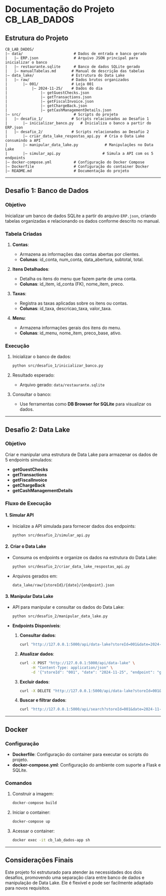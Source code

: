 # Documentação do Projeto CB_LAB_DADOS

## Estrutura do Projeto

```
CB_LAB_DADOS/
|— data/                       # Dados de entrada e banco gerado
|   |— ERP.json                # Arquivo JSON principal para inicializar o banco
|   |— restaurante.sqlite      # Banco de dados SQLite gerado
|   |— manualTabelas.md       # Manual de descrição das tabelas
|— data_lake/                 # Estrutura do Data Lake
|   |— raw/                   # Dados brutos organizados
|       |— 001/               # Loja 001
|           |— 2024-11-25/    # Dados do dia
|               |— getGuestChecks.json
|               |— getTransactions.json
|               |— getFiscalInvoice.json
|               |— getChargeBack.json
|               |— getCashManagementDetails.json
|— src/                        # Scripts do projeto
|   |— desafio_1/             # Scripts relacionados ao Desafio 1
|       |— inicializar_banco.py   # Inicializa o banco a partir do ERP.json
|   |— desafio_2/             # Scripts relacionados ao Desafio 2
|       |— criar_data_lake_respostas_api.py  # Cria o Data Lake consumindo a API
|       |— manipular_data_lake.py            # Manipulações no Data Lake
|       |— simular_api.py                   # Simula a API com os 5 endpoints
|— docker-compose.yml          # Configuração do Docker Compose
|— Dockerfile                  # Configuração do container Docker
|— README.md                   # Documentação do projeto
```

---

## Desafio 1: Banco de Dados

### **Objetivo**

Inicializar um banco de dados SQLite a partir do arquivo `ERP.json`, criando tabelas organizadas e relacionando os dados conforme descrito no manual.

### **Tabela Criadas**

1. **Contas**:
   - Armazena as informações das contas abertas por clientes.
   - **Colunas**: id_conta, num_conta, data_abertura, subtotal, total.

2. **Itens Detalhados**:
   - Detalha os itens do menu que fazem parte de uma conta.
   - **Colunas**: id_item, id_conta (FK), nome_item, preco.

3. **Taxas**:
   - Registra as taxas aplicadas sobre os itens ou contas.
   - **Colunas**: id_taxa, descricao_taxa, valor_taxa.

4. **Menu**:
   - Armazena informações gerais dos itens do menu.
   - **Colunas**: id_menu, nome_item, preco_base, ativo.

### **Execução**

1. Inicializar o banco de dados:
   ```bash
   python src/desafio_1/inicializar_banco.py
   ```

2. Resultado esperado:
   - Arquivo gerado: `data/restaurante.sqlite`

3. Consultar o banco:
   - Use ferramentas como **DB Browser for SQLite** para visualizar os dados.

---

## Desafio 2: Data Lake

### **Objetivo**

Criar e manipular uma estrutura de Data Lake para armazenar os dados de 5 endpoints simulados:

- **getGuestChecks**
- **getTransactions**
- **getFiscalInvoice**
- **getChargeBack**
- **getCashManagementDetails**

### **Fluxo de Execução**

#### 1. Simular API

- Inicialize a API simulada para fornecer dados dos endpoints:
  ```bash
  python src/desafio_2/simular_api.py
  ```

#### 2. Criar o Data Lake

- Consuma os endpoints e organize os dados na estrutura do Data Lake:
  ```bash
  python src/desafio_2/criar_data_lake_respostas_api.py
  ```

- Arquivos gerados em:
  ```
  data_lake/raw/{storeId}/{date}/{endpoint}.json
  ```

#### 3. Manipular Data Lake

- API para manipular e consultar os dados do Data Lake:
  ```bash
  python src/desafio_2/manipular_data_lake.py
  ```

- **Endpoints Disponíveis**:
  1. **Consultar dados**:
     ```bash
     curl "http://127.0.0.1:5000/api/data-lake?storeId=001&date=2024-11-25&endpoint=getGuestChecks"
     ```

  2. **Atualizar dados**:
     ```bash
     curl -X POST "http://127.0.0.1:5000/api/data-lake" \
          -H "Content-Type: application/json" \
          -d '{"storeId": "001", "date": "2024-11-25", "endpoint": "getGuestChecks", "data": [{"id": 3, "subtotal": 150.0, "total": 180.0}]}'
     ```

  3. **Excluir dados**:
     ```bash
     curl -X DELETE "http://127.0.0.1:5000/api/data-lake?storeId=001&date=2024-11-25&endpoint=getGuestChecks"
     ```

  4. **Buscar e filtrar dados**:
     ```bash
     curl "http://127.0.0.1:5000/api/search?storeId=001&date=2024-11-25&endpoint=getGuestChecks&key=id&value=1"
     ```

---

## Docker

### **Configuração**

- **Dockerfile**: Configuração do container para executar os scripts do projeto.
- **docker-compose.yml**: Configuração do ambiente com suporte a Flask e SQLite.

### **Comandos**

1. Construir a imagem:
   ```bash
   docker-compose build
   ```

2. Iniciar o container:
   ```bash
   docker-compose up
   ```

3. Acessar o container:
   ```bash
   docker exec -it cb_lab_dados-app sh
   ```

---

## Considerações Finais

Este projeto foi estruturado para atender às necessidades dos dois desafios, promovendo uma separação clara entre banco de dados e manipulação de Data Lake. Ele é flexível e pode ser facilmente adaptado para novos requisitos.


